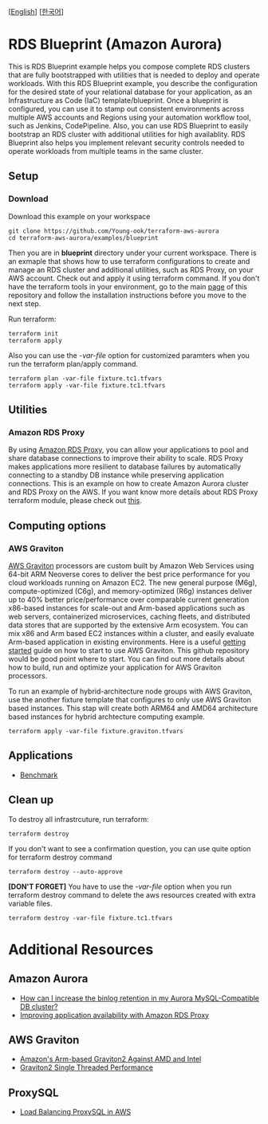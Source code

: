 [[English](README.md)] [[한국어](README.ko.md)]

# RDS Blueprint (Amazon Aurora)
This is RDS Blueprint example helps you compose complete RDS clusters that are fully bootstrapped with utilities that is needed to deploy and operate workloads. With this RDS Blueprint example, you describe the configuration for the desired state of your relational database for your application, as an Infrastructure as Code (IaC) template/blueprint. Once a blueprint is configured, you can use it to stamp out consistent environments across multiple AWS accounts and Regions using your automation workflow tool, such as Jenkins, CodePipeline. Also, you can use RDS Blueprint to easily bootstrap an RDS cluster with additional utilities for high availablity. RDS Blueprint also helps you implement relevant security controls needed to operate workloads from multiple teams in the same cluster.

## Setup
### Download
Download this example on your workspace
```
git clone https://github.com/Young-ook/terraform-aws-aurora
cd terraform-aws-aurora/examples/blueprint
```

Then you are in **blueprint** directory under your current workspace. There is an exmaple that shows how to use terraform configurations to create and manage an RDS cluster and additional utilities, such as RDS Proxy, on your AWS account. Check out and apply it using terraform command. If you don't have the terraform tools in your environment, go to the main [page](https://github.com/Young-ook/terraform-aws-aurora) of this repository and follow the installation instructions before you move to the next step.

Run terraform:
```
terraform init
terraform apply
```
Also you can use the *-var-file* option for customized paramters when you run the terraform plan/apply command.
```
terraform plan -var-file fixture.tc1.tfvars
terraform apply -var-file fixture.tc1.tfvars
```

## Utilities
### Amazon RDS Proxy
By using [Amazon RDS Proxy](https://docs.aws.amazon.com/AmazonRDS/latest/UserGuide/rds-proxy.html), you can allow your applications to pool and share database connections to improve their ability to scale. RDS Proxy makes applications more resilient to database failures by automatically connecting to a standby DB instance while preserving application connections. This is an example on how to create Amazon Aurora cluster and RDS Proxy on the AWS. If you want know more details about RDS Proxy terraform module, please check out [this](https://github.com/Young-ook/terraform-aws-aurora/tree/main/modules/proxy).

## Computing options
### AWS Graviton
[AWS Graviton](https://aws.amazon.com/ec2/graviton/) processors are custom built by Amazon Web Services using 64-bit ARM Neoverse cores to deliver the best price performance for you cloud workloads running on Amazon EC2. The new general purpose (M6g), compute-optimized (C6g), and memory-optimized (R6g) instances deliver up to 40% better price/performance over comparable current generation x86-based instances for scale-out and Arm-based applications such as web servers, containerized microservices, caching fleets, and distributed data stores that are supported by the extensive Arm ecosystem. You can mix x86 and Arm based EC2 instances within a cluster, and easily evaluate Arm-based application in existing environments. Here is a useful [getting started](https://github.com/aws/aws-graviton-getting-started) guide on how to start to use AWS Graviton. This github repository would be good point where to start. You can find out more details about how to build, run and optimize your application for AWS Graviton processors.

To run an example of hybrid-architecture node groups with AWS Graviton, use the another fixture template that configures to only use AWS Graviton based instances. This stap will create both ARM64 and AMD64 architecture based instances for hybrid archtecture computing example.
```
terraform apply -var-file fixture.graviton.tfvars
```

## Applications
- [Benchmark](./apps/README.md#benchmark)

## Clean up
To destroy all infrastrcuture, run terraform:
```
terraform destroy
```

If you don't want to see a confirmation question, you can use quite option for terraform destroy command
```
terraform destroy --auto-approve
```

**[DON'T FORGET]** You have to use the *-var-file* option when you run terraform destroy command to delete the aws resources created with extra variable files.
```
terraform destroy -var-file fixture.tc1.tfvars
```

# Additional Resources
## Amazon Aurora
- [How can I increase the binlog retention in my Aurora MySQL-Compatible DB cluster?](https://repost.aws/knowledge-center/aurora-mysql-increase-binlog-retention)
- [Improving application availability with Amazon RDS Proxy](https://aws.amazon.com/blogs/database/improving-application-availability-with-amazon-rds-proxy/)

## AWS Graviton
- [Amazon's Arm-based Graviton2 Against AMD and Intel](https://www.anandtech.com/show/15578/cloud-clash-amazon-graviton2-arm-against-intel-and-amd)
- [Graviton2 Single Threaded Performance](https://www.anandtech.com/show/15578/cloud-clash-amazon-graviton2-arm-against-intel-and-amd/5)

## ProxySQL
- [Load Balancing ProxySQL in AWS](https://www.percona.com/blog/load-balancing-proxysql-in-aws/)
